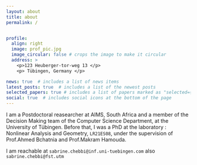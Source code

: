 ```yaml
---
layout: about
title: about
permalink: /


profile:
  align: right
  image: prof_pic.jpg
  image_circular: false # crops the image to make it circular
  address: >
    <p>123 Heuberger-tor-weg 13 </p>
    <p> Tübingen, Germany </p>

news: true  # includes a list of news items
latest_posts: true  # includes a list of the newest posts
selected_papers: true # includes a list of papers marked as "selected={true}"
social: true  # includes social icons at the bottom of the page
---
```


I am a Postdoctoral reasearcher at AIMS, South Africa and a member of the Decision Making team of the Computer Science Department, at the University of Tübingen. Before that, I was a PhD at the laboratory : Nonlinear Analysis and Geometry, `LR21ES08`, under the supervision of Prof.Ahmed Bchatnia and Prof.Makram Hamouda.

I am reachable at `sabrine.chebbi@inf.uni-tuebingen.com` also `sabrine.chebbi@fst.utm`



